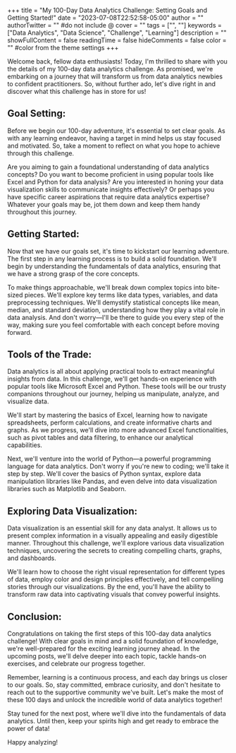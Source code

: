 +++
title = "My 100-Day Data Analytics Challenge: Setting Goals and Getting Started!"
date = "2023-07-08T22:52:58-05:00"
author = ""
authorTwitter = "" #do not include @
cover = ""
tags = ["", ""]
keywords = ["Data Analytics", "Data Science", "Challenge", "Learning"]
description = ""
showFullContent = false
readingTime = false
hideComments = false
color = "" #color from the theme settings
+++


Welcome back, fellow data enthusiasts! Today, I'm thrilled to share with you the details of my 100-day data analytics challenge. As promised, we're embarking on a journey that will transform us from data analytics newbies to confident practitioners. So, without further ado, let's dive right in and discover what this challenge has in store for us!

## Goal Setting:
Before we begin our 100-day adventure, it's essential to set clear goals. As with any learning endeavor, having a target in mind helps us stay focused and motivated. So, take a moment to reflect on what you hope to achieve through this challenge.

Are you aiming to gain a foundational understanding of data analytics concepts? Do you want to become proficient in using popular tools like Excel and Python for data analysis? Are you interested in honing your data visualization skills to communicate insights effectively? Or perhaps you have specific career aspirations that require data analytics expertise? Whatever your goals may be, jot them down and keep them handy throughout this journey.

## Getting Started:
Now that we have our goals set, it's time to kickstart our learning adventure. The first step in any learning process is to build a solid foundation. We'll begin by understanding the fundamentals of data analytics, ensuring that we have a strong grasp of the core concepts.

To make things approachable, we'll break down complex topics into bite-sized pieces. We'll explore key terms like data types, variables, and data preprocessing techniques. We'll demystify statistical concepts like mean, median, and standard deviation, understanding how they play a vital role in data analysis. And don't worry—I'll be there to guide you every step of the way, making sure you feel comfortable with each concept before moving forward.

## Tools of the Trade:
Data analytics is all about applying practical tools to extract meaningful insights from data. In this challenge, we'll get hands-on experience with popular tools like Microsoft Excel and Python. These tools will be our trusty companions throughout our journey, helping us manipulate, analyze, and visualize data.

We'll start by mastering the basics of Excel, learning how to navigate spreadsheets, perform calculations, and create informative charts and graphs. As we progress, we'll dive into more advanced Excel functionalities, such as pivot tables and data filtering, to enhance our analytical capabilities.

Next, we'll venture into the world of Python—a powerful programming language for data analytics. Don't worry if you're new to coding; we'll take it step by step. We'll cover the basics of Python syntax, explore data manipulation libraries like Pandas, and even delve into data visualization libraries such as Matplotlib and Seaborn.

## Exploring Data Visualization:
Data visualization is an essential skill for any data analyst. It allows us to present complex information in a visually appealing and easily digestible manner. Throughout this challenge, we'll explore various data visualization techniques, uncovering the secrets to creating compelling charts, graphs, and dashboards.

We'll learn how to choose the right visual representation for different types of data, employ color and design principles effectively, and tell compelling stories through our visualizations. By the end, you'll have the ability to transform raw data into captivating visuals that convey powerful insights.

## Conclusion:
Congratulations on taking the first steps of this 100-day data analytics challenge! With clear goals in mind and a solid foundation of knowledge, we're well-prepared for the exciting learning journey ahead. In the upcoming posts, we'll delve deeper into each topic, tackle hands-on exercises, and celebrate our progress together.

Remember, learning is a continuous process, and each day brings us closer to our goals. So, stay committed, embrace curiosity, and don't hesitate to reach out to the supportive community we've built. Let's make the most of these 100 days and unlock the incredible world of data analytics together!

Stay tuned for the next post, where we'll dive into the fundamentals of data analytics. Until then, keep your spirits high and get ready to embrace the power of data!

Happy analyzing!